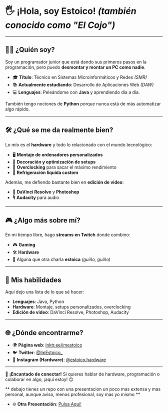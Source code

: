 # 🖐️ **¡Hola, soy Estoico!** *(también conocido como "El Cojo")*  

---

## 👨‍💻 **¿Quién soy?**  
Soy un programador junior que está dando sus primeros pasos en la programación, pero puedo **desmontar y montar un PC como nadie**.  

- 🎓 **Título**: Técnico en Sistemas Microinformáticos y Redes *(SMR)*  
- 📚 **Actualmente estudiando**: Desarrollo de Aplicaciones Web *(DAW)*  
- 💻 **Lenguajes**: Peleándome con **Java** y aprendiendo día a día.  

También tengo nociones de **Python** porque nunca está de más automatizar algo rápido.  

---

## 🛠️ **¿Qué se me da realmente bien?**  
Lo mío es el **hardware** y todo lo relacionado con el mundo tecnológico:  
- 🖥️ **Montaje de ordenadores personalizados**  
- 🌟 **Decoración y optimización de setups**  
- 🚀 **Overclocking** para sacar el máximo rendimiento  
- 🧊 **Refrigeración líquida custom**  

Además, me defiendo bastante bien en **edición de video**:  
- 🎥 **DaVinci Resolve** y **Photoshop**  
- 🎙️ **Audacity** para audio  

---

## 🎮 **¿Algo más sobre mí?**  
En mi tiempo libre, hago **streams en Twitch** donde combino:  
- 🎮 **Gaming**  
- 🛠️ **Hardware**  
- 💬 Alguna que otra charla **estoica** *(guiño, guiño)*  

---

## 🚀 **Mis habilidades**  
Aquí dejo una lista de lo que sé hacer:  
- **Lenguajes**: Java, Python  
- **Hardware**: Montaje, setups personalizados, overclocking  
- **Edición de video**: DaVinci Resolve, Photoshop, Audacity  

---

## 🌐 **¿Dónde encontrarme?**  
- 🌍 **Página web**: [inktr.ee/imestoico](https://inktr.ee/imestoico)  
- 🐦 **Twitter**: [@ImEstoico\_](https://twitter.com/ImEstoico_)  
- 📸 **Instagram (Hardware)**: [@estoico.hardware](https://instagram.com/estoico.hardware)  

---

🔧 **¡Encantado de conectar!** Si quieres hablar de hardware, programación o colaborar en algo, ¡aquí estoy! 😊 

** debajo tienes un repo con una presentacion un poco mas extensa y mas personal, aunque aviso, menos profesional, soy mas yo mismo  ** 

- 🌐 **Otra Presentación**: [Pulsa Aqui!]([https://instagram.com/estoico.hardware](https://github.com/ImEstoico/Presentacion))  
